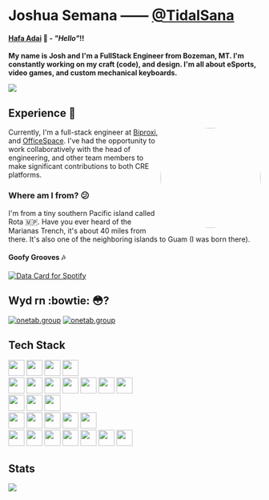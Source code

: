 # Joshua Semana —— [@TidalSana](https://twitter.com/JestingJosh)

#### [Hafa Adai](http://www.chamoru.info/language-lessons/chamorro-phrases/hafa-adai-meaning) 🌺 - *"Hello"*!!

**My name is Josh and I'm a FullStack Engineer from Bozeman, MT. I'm constantly working on my craft (code), and design. I'm all about eSports, video games, and custom mechanical keyboards.**

<!-- <img src="https://media.discordapp.net/attachments/388125739192418305/956296393880903740/image0.jpg?width=446&height=595" align="right" alt="Josh" width="304" height="404" border-radius="15px 15px 15px 15px"> -->

![](http://github-profile-summary-cards.vercel.app/api/cards/profile-details?username=TidalSana&theme=discord_old_blurple)

## Experience :construction_worker:

 <a href="url"><img height="auto" width="200" style="border-radius:50%; float: right;" src="https://joshuasemana.com/aboutme.jpeg" /></a>

Currently, I'm a full-stack engineer at [Biproxi](https://biproxi.com/), and [OfficeSpace](www.officespace.com/).  I've had the opportunity to work collaboratively with the head of engineering, and other team members to make significant contributions to both CRE platforms.

### Where am I from? :confused:

I'm from a tiny southern Pacific island called Rota 🇲🇵. Have you ever heard of the Marianas Trench, it's about 40 miles from there. It's also one of the neighboring islands to Guam (I was born there).

#### Goofy Grooves :notes:

> <a href="https://data-card-for-spotify.herokuapp.com/card?user_id=tidalasp054">
  <img src="https://data-card-for-spotify.herokuapp.com/api/card?user_id=tidalasp054" alt="Data Card for Spotify">
</a>

## Wyd rn :bowtie: :flushed:?
[![onetab.group](https://svg.bookmark.style/api?url=https://www.biproxi.com/&mode=light&style=horizontal)](https://biproxi.com/)
[![onetab.group](https://svg.bookmark.style/api?url=https://www.officespace.com/&mode=light&style=horizontal)](https://www.officespace.com/)


## Tech Stack
<div>
	<img height="32" width="32" src="https://cdn.simpleicons.org/javascript/" />
	<img height="32" width="32" src="https://cdn.simpleicons.org/html5/" />
	<img height="32" width="32" src="https://cdn.simpleicons.org/css3/" />
	<img height="32" width="32" src="https://cdn.simpleicons.org/ruby/" />
</div>

<div>
	<img height="32" width="32" src="https://cdn.simpleicons.org/react/" />
	<img height="32" width="32" src="https://cdn.simpleicons.org/node.js/" />
	<img height="32" width="32" src="https://cdn.simpleicons.org/express/" />
	<img height="32" width="32" src="https://cdn.simpleicons.org/typescript/" />
	<img height="32" width="32" src="https://cdn.simpleicons.org/graphql/" />
	<img height="32" width="32" src="https://cdn.simpleicons.org/tailwindcss/" />
	<img height="32" width="32" src="https://cdn.simpleicons.org/rubyonrails/" />
</div>

<div>
	<img height="32" width="32" src="https://cdn.simpleicons.org/postgresql/" />
	<img height="32" width="32" src="https://cdn.simpleicons.org/mongodb/" />
	<img height="32" width="32" src="https://cdn.simpleicons.org/firebase/" />
</div>

<div>
	<img height="32" width="32" src="https://cdn.simpleicons.org/jest/" />
	<img height="32" width="32" src="https://cdn.simpleicons.org/vitest/" />
	<img height="32" width="32" src="https://cdn.simpleicons.org/cypress/" />
	<img height="32" width="32" src="https://cdn.simpleicons.org/playwright/" />
	<img height="32" width="32" src="https://cdn.simpleicons.org/mocha/" />
</div>

<div>
	<img height="32" width="32" src="https://cdn.simpleicons.org/git/" />
	<img height="32" width="32" src="https://cdn.simpleicons.org/github/" />
	<img height="32" width="32" src="https://cdn.simpleicons.org/visualstudiocode/" />
	<img height="32" width="32" src="https://cdn.simpleicons.org/nx/" />
	<img height="32" width="32" src="https://cdn.simpleicons.org/docker/" />
	<img height="32" width="32" src="https://cdn.simpleicons.org/vercel/" />
	<img height="32" width="32" src="https://cdn.simpleicons.org/circleci/" />
</div>



## Stats
![](http://github-profile-summary-cards.vercel.app/api/cards/repos-per-language?username=TidalSana&theme=discord_old_blurple)


<!-- * Software Engineer (August 2023 - Present)
  * *Biproxi Capital Network*
* Software Engineer (June 2023 - Present)
  * *Officespace CRE Platform*
* Software Engineer (August 2022 - August 2023)
  * *Biproxi CRE Platform* -->

<!-- ### School - eSports? :video_game:
I recently graduated from The University of Providence Great Falls at the end of 2021. I originally started at GFCMSU (Great Falls College MSU) and was looking to transfer to a 4-year university. Luckily, I ended up being picked for an eSports scholarship by the local university. I ended up staying for the rest of my college career and receiving a Bachelor's in Computer Science.

##### More about eSports (It's a long story...)

_Well what about that esports thang??? Joshua?_

For those interested, I ended up [receiving a position](https://upargos.com/news/2019/1/21/argo-esports-inks-semana-to-league-spring-roster.aspx) on the team to play League of Legends (wooo!). For those who know league, it is a very difficult game. I would say mechanics matter (pressing buttons pretty fast), but game knowledge (knowing stuff) outshines. Of course, both together play a big role in how a player is in-game. I played mid and I ended up playing throughout my entire college career. I wanted to make a career out of it, but things don't always go as planned (I still love programming btw!). Even before I joined the team and enrolled in university, I was pretty committed to playing league, I made schedules, game plans, notes, and timelines of how I would improve over time, hopefully reaching my goal of becoming a pro player.

I learned a lot and one key takeaway from playing League was if I wanted to improve, I had to accept that I'm not perfect and point out my mistakes and improve upon them. eSports in college and even up to this day, helping out friends and coaching teammates was very difficult. Even I catch myself blaming other people, the environment, and everything, but myself. I now know that you can't pin the blame on anything other than yourself. Not just for league, but everything in life, yes it is very nice to get assistance from friends and family, but it starts with the person. -->
